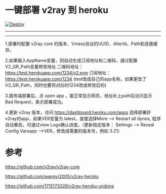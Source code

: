 # 一键部署 v2ray 到 heroku  
[![Deploy](https://www.herokucdn.com/deploy/button.png)](https://heroku.com/deploy)
- - -
- - -
1.部署时配置 v2ray core 的版本、Vmess协议的UUID、AlterId、Path和连接缓存。

2.如果输入AppName变量，则自动生成订阅地址和二维码，通过配置V2_QR_Path变量修改地址
二维码地址：https://test.herokuapp.com/1234/v2.png
订阅地址：https://test.herokuapp.com/1234 (test改成自己的app名称，如果更改了V2_QR_Path，同时也要将对应的1234改成修改后的)

3.服务端部署后，点 open app ，能正常显示网页，地址补上path后访问显示 Bad Request，表示部署成功。

4.更新 v2ray 版本，访问 https://dashboard.heroku.com/apps 选择部署好v2ray的app，如果VER变量为 latest。直接选择More --> Restart all dynos, 程序自动重启，可通过view Logs确认进度。（更新指定版本： Settings --> Reveal Config Varsapp -->VER，修改成需要的版本号，例如 3.21）

# 参考 
https://github.com/v2ray/v2ray-core

https://github.com/wangyi2005/v2ray-heroku

https://github.com/1715173329/v2ray-heroku-undone
     
